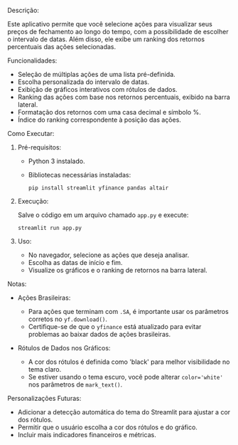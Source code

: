 Descrição:

Este aplicativo permite que você selecione ações para visualizar seus preços de fechamento ao longo do tempo, com a possibilidade de escolher o intervalo de datas. Além disso, ele exibe um ranking dos retornos percentuais das ações selecionadas.

Funcionalidades:

- Seleção de múltiplas ações de uma lista pré-definida.
- Escolha personalizada do intervalo de datas.
- Exibição de gráficos interativos com rótulos de dados.
- Ranking das ações com base nos retornos percentuais, exibido na barra lateral.
- Formatação dos retornos com uma casa decimal e símbolo %.
- Índice do ranking correspondente à posição das ações.

Como Executar:

1. Pré-requisitos:

   - Python 3 instalado.
   - Bibliotecas necessárias instaladas:

     ```
     pip install streamlit yfinance pandas altair
     ```

2. Execução:

   Salve o código em um arquivo chamado `app.py` e execute:

   ```
   streamlit run app.py
   ```

3. Uso:

   - No navegador, selecione as ações que deseja analisar.
   - Escolha as datas de início e fim.
   - Visualize os gráficos e o ranking de retornos na barra lateral.

Notas:

- Ações Brasileiras:

  - Para ações que terminam com `.SA`, é importante usar os parâmetros corretos no `yf.download()`.
  - Certifique-se de que o `yfinance` está atualizado para evitar problemas ao baixar dados de ações brasileiras.

- Rótulos de Dados nos Gráficos:

  - A cor dos rótulos é definida como 'black' para melhor visibilidade no tema claro.
  - Se estiver usando o tema escuro, você pode alterar `color='white'` nos parâmetros de `mark_text()`.

Personalizações Futuras:

- Adicionar a detecção automática do tema do Streamlit para ajustar a cor dos rótulos.
- Permitir que o usuário escolha a cor dos rótulos e do gráfico.
- Incluir mais indicadores financeiros e métricas.

